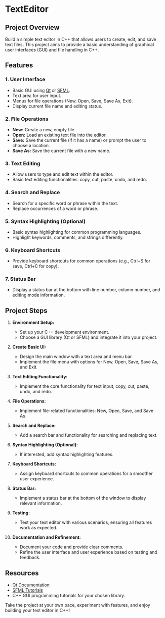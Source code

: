 # TextEditor

## Project Overview

Build a simple text editor in C++ that allows users to create, edit, and save text files. This project aims to provide a basic understanding of graphical user interfaces (GUI) and file handling in C++.

## Features

### 1. User Interface

- Basic GUI using [Qt](https://www.qt.io/) or [SFML](https://www.sfml-dev.org/).
- Text area for user input.
- Menus for file operations (New, Open, Save, Save As, Exit).
- Display current file name and editing status.

### 2. File Operations

- **New:** Create a new, empty file.
- **Open:** Load an existing text file into the editor.
- **Save:** Save the current file (if it has a name) or prompt the user to choose a location.
- **Save As:** Save the current file with a new name.

### 3. Text Editing

- Allow users to type and edit text within the editor.
- Basic text editing functionalities: copy, cut, paste, undo, and redo.

### 4. Search and Replace

- Search for a specific word or phrase within the text.
- Replace occurrences of a word or phrase.

### 5. Syntax Highlighting (Optional)

- Basic syntax highlighting for common programming languages.
- Highlight keywords, comments, and strings differently.

### 6. Keyboard Shortcuts

- Provide keyboard shortcuts for common operations (e.g., Ctrl+S for save, Ctrl+C for copy).

### 7. Status Bar

- Display a status bar at the bottom with line number, column number, and editing mode information.

## Project Steps

1. **Environment Setup:**

   - Set up your C++ development environment.
   - Choose a GUI library (Qt or SFML) and integrate it into your project.

2. **Create Basic UI:**

   - Design the main window with a text area and menu bar.
   - Implement the file menu with options for New, Open, Save, Save As, and Exit.

3. **Text Editing Functionality:**

   - Implement the core functionality for text input, copy, cut, paste, undo, and redo.

4. **File Operations:**

   - Implement file-related functionalities: New, Open, Save, and Save As.

5. **Search and Replace:**

   - Add a search bar and functionality for searching and replacing text.

6. **Syntax Highlighting (Optional):**

   - If interested, add syntax highlighting features.

7. **Keyboard Shortcuts:**

   - Assign keyboard shortcuts to common operations for a smoother user experience.

8. **Status Bar:**

   - Implement a status bar at the bottom of the window to display relevant information.

9. **Testing:**

   - Test your text editor with various scenarios, ensuring all features work as expected.

10. **Documentation and Refinement:**
    - Document your code and provide clear comments.
    - Refine the user interface and user experience based on testing and feedback.

## Resources

- [Qt Documentation](https://doc.qt.io/)
- [SFML Tutorials](https://www.sfml-dev.org/tutorials/)
- C++ GUI programming tutorials for your chosen library.

Take the project at your own pace, experiment with features, and enjoy building your text editor in C++!
